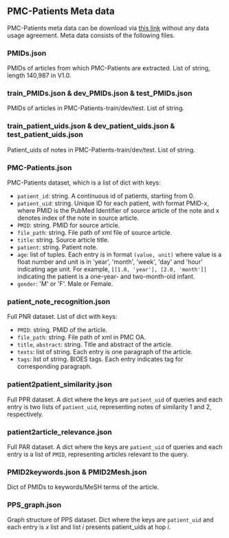## PMC-Patients Meta data
PMC-Patients meta data can be download via [this link](https://drive.google.com/file/d/1vFCLy_CF8fxPDZvDtHPR6Dl6x9l0TyvW/view?usp=sharing) without any data usage agreement. Meta data consists of the following files.

### PMIDs.json

PMIDs of articles from which PMC-Patients are extracted.
List of string, length 140,987 in V1.0.

### train_PMIDs.json & dev_PMIDs.json & test_PMIDs.json

PMIDs of articles in PMC-Patients-train/dev/test.
List of string.

### train_patient_uids.json & dev_patient_uids.json & test_patient_uids.json

Patient_uids of notes in PMC-Patients-train/dev/test.
List of string.

### PMC-Patients.json

PMC-Patients dataset, which is a list of dict with keys:
- `patient_id`: string. A continuous id of patients, starting from 0.
- `patient_uid`: string. Unique ID for each patient, with format PMID-x, where PMID is the PubMed Identifier of source article of the note and x denotes index of the note in source article.
- `PMID`: string. PMID for source article.
- `file_path`: string. File path of xml file of source article.
- `title`: string. Source article title.
- `patient`: string. Patient note.
- `age`: list of tuples. Each entry is in format `(value, unit)` where value is a float number and unit is in 'year', 'month', 'week', 'day' and 'hour' indicating age unit. For example, `[[1.0, 'year'], [2.0, 'month']]` indicating the patient is a one-year- and two-month-old infant.
- `gender`: 'M' or 'F'. Male or Female.

### patient_note_recognition.json

Full PNR dataset.
List of dict with keys:
- `PMID`: string. PMID of the article.
- `file_path`: string. File path of xml in PMC OA.
- `title`, `abstract`: string. Title and abstract of the article.
- `texts`: list of string. Each entry is one paragraph of the article.
- `tags`: list of string. BIOES tags. Each entry indicates tag for corresponding paragraph.

### patient2patient_similarity.json

Full PPR dataset.
A dict where the keys are `patient_uid` of queries and each entry is two lists of `patient_uid`, representing notes of similarity 1 and 2, respectively.

### patient2article_relevance.json

Full PAR dataset.
A dict where the keys are `patient_uid` of queries and each entry is a list of `PMID`, representing articles relevant to the query.

### PMID2keywords.json & PMID2Mesh.json

Dict of PMIDs to keywords/MeSH terms of the article.

### PPS_graph.json

Graph structure of PPS dataset.
Dict where the keys are `patient_uid` and each entry is $x$ list and list $i$ presents patient_uids at hop $i$.